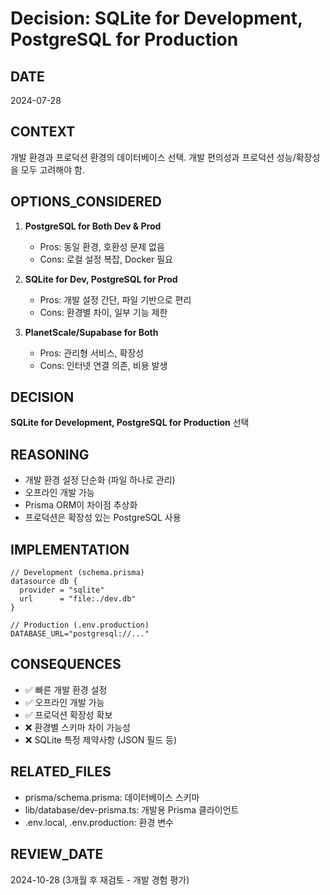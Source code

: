 # Decision: SQLite for Development, PostgreSQL for Production

## DATE
2024-07-28

## CONTEXT
개발 환경과 프로덕션 환경의 데이터베이스 선택. 개발 편의성과 프로덕션 성능/확장성을 모두 고려해야 함.

## OPTIONS_CONSIDERED
1. **PostgreSQL for Both Dev & Prod**
   - Pros: 동일 환경, 호환성 문제 없음
   - Cons: 로컬 설정 복잡, Docker 필요

2. **SQLite for Dev, PostgreSQL for Prod**
   - Pros: 개발 설정 간단, 파일 기반으로 편리
   - Cons: 환경별 차이, 일부 기능 제한

3. **PlanetScale/Supabase for Both**
   - Pros: 관리형 서비스, 확장성
   - Cons: 인터넷 연결 의존, 비용 발생

## DECISION
**SQLite for Development, PostgreSQL for Production** 선택

## REASONING
- 개발 환경 설정 단순화 (파일 하나로 관리)
- 오프라인 개발 가능
- Prisma ORM이 차이점 추상화
- 프로덕션은 확장성 있는 PostgreSQL 사용

## IMPLEMENTATION
```prisma
// Development (schema.prisma)
datasource db {
  provider = "sqlite"
  url      = "file:./dev.db"
}

// Production (.env.production)
DATABASE_URL="postgresql://..."
```

## CONSEQUENCES
- ✅ 빠른 개발 환경 설정
- ✅ 오프라인 개발 가능
- ✅ 프로덕션 확장성 확보
- ❌ 환경별 스키마 차이 가능성
- ❌ SQLite 특정 제약사항 (JSON 필드 등)

## RELATED_FILES
- prisma/schema.prisma: 데이터베이스 스키마
- lib/database/dev-prisma.ts: 개발용 Prisma 클라이언트
- .env.local, .env.production: 환경 변수

## REVIEW_DATE
2024-10-28 (3개월 후 재검토 - 개발 경험 평가)
